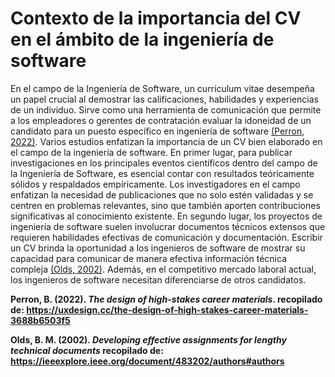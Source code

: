 # Contexto de la importancia del CV en el ámbito de la ingeniería de software

En el campo de la Ingeniería de Software, un currículum vitae desempeña un papel crucial al demostrar las calificaciones, habilidades y experiencias de un individuo. Sirve como una herramienta de comunicación que permite a los empleadores o gerentes de contratación evaluar la idoneidad de un candidato para un puesto específico en ingeniería de software [(Perron, 2022)](https://uxdesign.cc/the-design-of-high-stakes-career-materials-3688b6503f5). Varios estudios enfatizan la importancia de un CV bien elaborado en el campo de la ingeniería de software. En primer lugar, para publicar investigaciones en los principales eventos científicos dentro del campo de la Ingeniería de Software, es esencial contar con resultados teóricamente sólidos y respaldados empíricamente. Los investigadores en el campo enfatizan la necesidad de publicaciones que no solo estén validadas y se centren en problemas relevantes, sino que también aporten contribuciones significativas al conocimiento existente. En segundo lugar, los proyectos de ingeniería de software suelen involucrar documentos técnicos extensos que requieren habilidades efectivas de comunicación y documentación. Escribir un CV brinda la oportunidad a los ingenieros de software de mostrar su capacidad para comunicar de manera efectiva información técnica compleja [(Olds, 2002)](https://ieeexplore.ieee.org/document/483202). Además, en el competitivo mercado laboral actual, los ingenieros de software necesitan diferenciarse de otros candidatos.

**Perron, B. (2022). *The design of high-stakes career materials*. recopilado de: https://uxdesign.cc/the-design-of-high-stakes-career-materials-3688b6503f5**

**Olds, B. M. (2002). *Developing effective assignments for lengthy technical documents* recopilado de: https://ieeexplore.ieee.org/document/483202/authors#authors**
